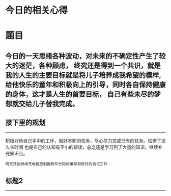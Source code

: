今日的相关心得
========
# 题目 #
 今日的一天思绪各种波动，对未来的不确定性产生了较大的迷茫，各种顾虑，
 终究还是得到一个共识，就是我的人生的主要目标就是将儿子培养成我希望的模样, 
 给他快乐的童年和积极向上的引导，同时各自保持健康的身体，这才是人生的首要目标，
 自己有些未尽的梦想就交给儿子替我完成。
-----------------------------------------------------------------------------

## 接下里的规划 ##
-------------------------------------------------------------------------------
积极对待自己手中的工作，做好本职的任务，尽心尽力完成已有的任务。松懈了这么长时间
也是自己的认知有不小的错误，总之还是学习到了大量的知识，继续补充知识点。

`明天开始继续充电桩控制器软件代码的编写和软件的调试工作`

## 标题2 ##

-------------------------------------------------------------------------------
